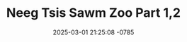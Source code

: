 ---
layout: movie-video-data
date: 2025-03-01 21:25:08 -0785
categories: movie

# Site Attributes
title: "Neeg Tsis Sawm Zoo Part 1,2"
permalink: "/movie/Neeg_Tsis_Sawm_Zoo_Part_1,2"

# Movie Attributes
synopsis: ""
producer: "Nag Tshia Production"
director: ""
writer: ""
video_link: "https://youtu.be/9JRlPjcuSrA?si=4b2ZmJyv6NXZJ6KV"
genre: "Comedy"
year: "2009"
release_type: "DVD"
storage: "Center for Hmong Studies"
thumbnail: "/assets/images/movie_thumbnails/Neeg Tsis Sawm Zoo Part 1,2.jpeg"
publishing_company: "Nag Tshia Production"

# Sequels + Parts
base_movie: ""
total_parts: 
sequel: ""

# Movie Cast
cast:
- name: "Xab Thoj"
---
